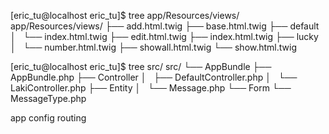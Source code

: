 [eric_tu@localhost eric_tu]$ tree app/Resources/views/
app/Resources/views/
├── add.html.twig
├── base.html.twig
├── default
│   └── index.html.twig
├── edit.html.twig
├── index.html.twig
├── lucky
│   └── number.html.twig
├── showall.html.twig
└── show.html.twig


[eric_tu@localhost eric_tu]$ tree src/
src/
└── AppBundle
    ├── AppBundle.php
    ├── Controller
    │   ├── DefaultController.php
    │   └── LakiController.php
    ├── Entity
    │   └── Message.php
    └── Form
        └── MessageType.php

app config routing

